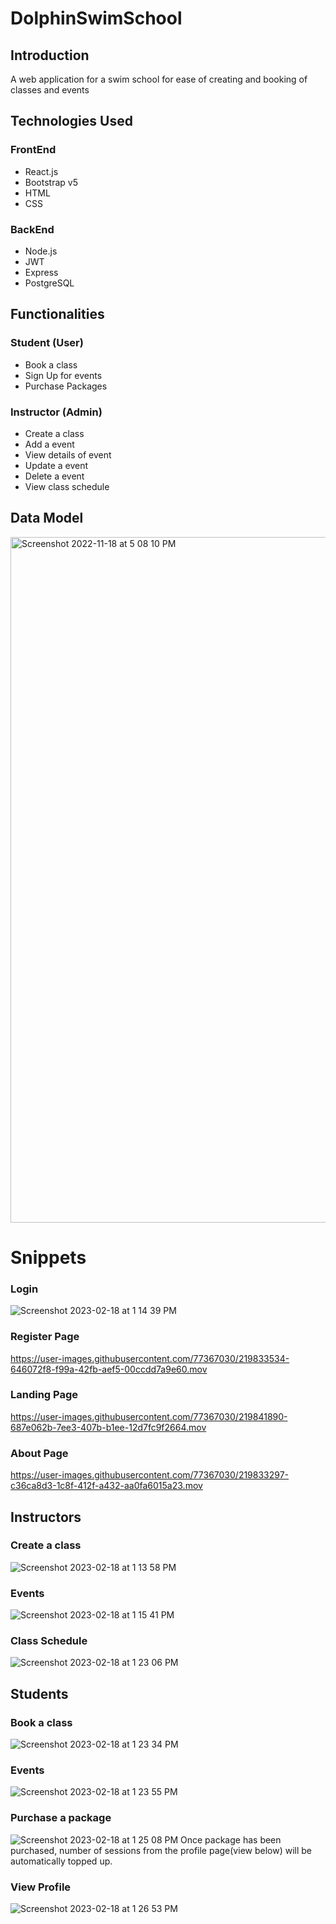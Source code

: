 # DolphinSwimSchool

## Introduction 
A web application for a swim school for ease of creating and booking of classes and events

## Technologies Used 

### FrontEnd
- React.js
- Bootstrap v5
- HTML
- CSS

### BackEnd
- Node.js
- JWT
- Express
- PostgreSQL

## Functionalities

### Student (User)
- Book a class
- Sign Up for events 
- Purchase Packages

### Instructor (Admin)
- Create a class
- Add a event
- View details of event
- Update a event
- Delete a event
- View class schedule

## Data Model 
<img width="1097" alt="Screenshot 2022-11-18 at 5 08 10 PM" src="https://user-images.githubusercontent.com/77367030/202665243-218f4ecc-2ef1-4c48-8cdb-d3eff06873c7.png">

# Snippets
### Login
![Screenshot 2023-02-18 at 1 14 39 PM](https://user-images.githubusercontent.com/77367030/219842303-cc0c6e0f-2ed1-4d02-ae92-4f67ea81b15c.png)

### Register Page
https://user-images.githubusercontent.com/77367030/219833534-646072f8-f99a-42fb-aef5-00ccdd7a9e60.mov

### Landing Page 
https://user-images.githubusercontent.com/77367030/219841890-687e062b-7ee3-407b-b1ee-12d7fc9f2664.mov

### About Page
https://user-images.githubusercontent.com/77367030/219833297-c36ca8d3-1c8f-412f-a432-aa0fa6015a23.mov

## Instructors

### Create a class
![Screenshot 2023-02-18 at 1 13 58 PM](https://user-images.githubusercontent.com/77367030/219842157-a4b961e6-7952-4117-84ee-9c80814773ec.png)

### Events
![Screenshot 2023-02-18 at 1 15 41 PM](https://user-images.githubusercontent.com/77367030/219842515-174a8809-1527-4076-8891-a64af35c00c3.png)

### Class Schedule
![Screenshot 2023-02-18 at 1 23 06 PM](https://user-images.githubusercontent.com/77367030/219842712-8d94fca2-5738-4ecc-bc4a-962821fd4506.png)

## Students

### Book a class
![Screenshot 2023-02-18 at 1 23 34 PM](https://user-images.githubusercontent.com/77367030/219842730-be040c71-8134-48ca-ad1e-699be9de7bb6.png)

### Events
![Screenshot 2023-02-18 at 1 23 55 PM](https://user-images.githubusercontent.com/77367030/219842743-fb44752c-ae43-494b-b5b2-1bb18b6f0cbd.png)

### Purchase a package
![Screenshot 2023-02-18 at 1 25 08 PM](https://user-images.githubusercontent.com/77367030/219842783-02f40ee3-b396-4c2d-a0e6-6e8b65b9e827.png)
Once package has been purchased, number of sessions from the profile page(view below) will be automatically topped up.

### View Profile
![Screenshot 2023-02-18 at 1 26 53 PM](https://user-images.githubusercontent.com/77367030/219842857-b7442c4c-23be-4e08-8594-c8006bae8e2c.png)


